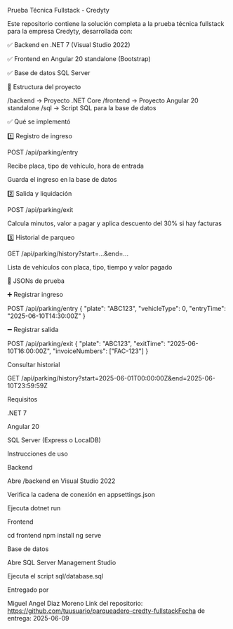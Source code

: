 Prueba Técnica Fullstack - Credyty

Este repositorio contiene la solución completa a la prueba técnica fullstack para la empresa Credyty, desarrollada con:

✅ Backend en .NET 7 (Visual Studio 2022)

✅ Frontend en Angular 20 standalone (Bootstrap)

✅ Base de datos SQL Server

📁 Estructura del proyecto

/backend       → Proyecto .NET Core
/frontend      → Proyecto Angular 20 standalone
/sql           → Script SQL para la base de datos

✅ Qué se implementó

1️⃣ Registro de ingreso

POST /api/parking/entry

Recibe placa, tipo de vehículo, hora de entrada

Guarda el ingreso en la base de datos

2️⃣ Salida y liquidación

POST /api/parking/exit

Calcula minutos, valor a pagar y aplica descuento del 30% si hay facturas

3️⃣ Historial de parqueo

GET /api/parking/history?start=...&end=...

Lista de vehículos con placa, tipo, tiempo y valor pagado

🦪 JSONs de prueba

➕ Registrar ingreso

POST /api/parking/entry
{
  "plate": "ABC123",
  "vehicleType": 0,
  "entryTime": "2025-06-10T14:30:00Z"
}

➖ Registrar salida

POST /api/parking/exit
{
  "plate": "ABC123",
  "exitTime": "2025-06-10T16:00:00Z",
  "invoiceNumbers": ["FAC-123"]
}

Consultar historial

GET /api/parking/history?start=2025-06-01T00:00:00Z&end=2025-06-10T23:59:59Z

Requisitos

.NET 7

Angular 20

SQL Server (Express o LocalDB)

Instrucciones de uso

Backend

Abre /backend en Visual Studio 2022

Verifica la cadena de conexión en appsettings.json

Ejecuta dotnet run

Frontend

cd frontend
npm install
ng serve

Base de datos

Abre SQL Server Management Studio

Ejecuta el script sql/database.sql

Entregado por

Miguel Angel Diaz Moreno Link del repositorio: https://github.com/tuusuario/parqueadero-credty-fullstackFecha de entrega: 2025-06-09
